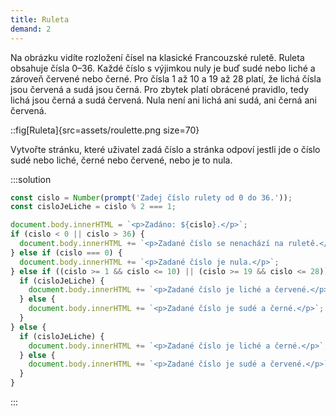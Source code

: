 ```yaml
---
title: Ruleta
demand: 2
---
```


Na obrázku vidíte rozložení čísel na klasické Francouzské ruletě. Ruleta obsahuje čísla 0–36. Každé číslo s výjimkou nuly je buď sudé nebo liché a zároveň červené nebo černé. Pro čísla 1 až 10 a 19 až 28 platí, že lichá čísla jsou červená a sudá jsou černá. Pro zbytek platí obrácené pravidlo, tedy lichá jsou černá a sudá červená. Nula není ani lichá ani sudá, ani černá ani červená.

::fig[Ruleta]{src=assets/roulette.png size=70}

Vytvořte stránku, které uživatel zadá číslo a stránka odpoví jestli jde o číslo sudé nebo liché, černé nebo červené, nebo je to nula.

:::solution

```js
const cislo = Number(prompt('Zadej číslo rulety od 0 do 36.'));
const cisloJeLiche = cislo % 2 === 1;

document.body.innerHTML = `<p>Zadáno: ${cislo}.</p>`;
if (cislo < 0 || cislo > 36) {
  document.body.innerHTML += `<p>Zadané číslo se nenachází na ruletě.</p>`;
} else if (cislo === 0) {
  document.body.innerHTML += `<p>Zadané číslo je nula.</p>`;
} else if ((cislo >= 1 && cislo <= 10) || (cislo >= 19 && cislo <= 28)) {
  if (cisloJeLiche) {
    document.body.innerHTML += `<p>Zadané číslo je liché a červené.</p>`;
  } else {
    document.body.innerHTML += `<p>Zadané číslo je sudé a černé.</p>`;
  }
} else {
  if (cisloJeLiche) {
    document.body.innerHTML += `<p>Zadané číslo je liché a černé.</p>`;
  } else {
    document.body.innerHTML += `<p>Zadané číslo je sudé a červené.</p>`;
  }
}
```

:::
